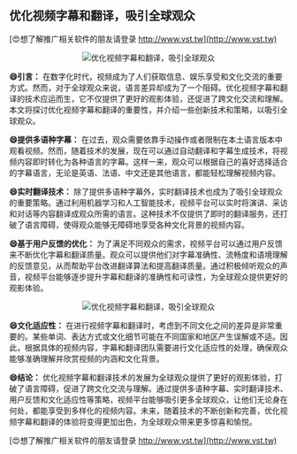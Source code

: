 ## **优化视频字幕和翻译，吸引全球观众**

[😍想了解推广相关软件的朋友请登录 http://www.vst.tw](http://www.vst.tw)

 <center><img src="https://vst.tw/MP4/tuiguang/png/4.png" alt="优化视频字幕和翻译，吸引全球观众"></center>

**😄引言：**
在数字化时代，视频成为了人们获取信息、娱乐享受和文化交流的重要方式。然而，对于全球观众来说，语言差异却成为了一个阻碍。优化视频字幕和翻译的技术应运而生，它不仅提供了更好的观影体验，还促进了跨文化交流和理解。本文将探讨优化视频字幕和翻译的重要性，并介绍一些创新技术和策略，以吸引全球观众。

**😄提供多语种字幕：**
在过去，观众需要依靠手动操作或者限制在本土语言版本中观看视频。然而，随着技术的发展，现在可以通过自动翻译和字幕生成技术，将视频内容即时转化为各种语言的字幕。这样一来，观众可以根据自己的喜好选择适合的字幕语言，无论是英语、法语、中文还是其他语言，都能轻松理解视频内容。

**😄实时翻译技术：**
除了提供多语种字幕外，实时翻译技术也成为了吸引全球观众的重要策略。通过利用机器学习和人工智能技术，视频平台可以实时将演讲、采访和对话等内容翻译成观众所需的语言。这种技术不仅提供了即时的翻译服务，还打破了语言障碍，使得观众能够无障碍地享受各种文化背景的视频内容。

**😄基于用户反馈的优化：**
为了满足不同观众的需求，视频平台可以通过用户反馈来不断优化字幕和翻译质量。观众可以提供他们对字幕准确性、流畅度和语境理解的反馈意见，从而帮助平台改进翻译算法和提高翻译质量。通过积极倾听观众的声音，视频平台能够逐步提升字幕和翻译的准确性和可读性，为全球观众提供更好的观影体验。

 <center><img src="https://vst.tw/MP4/tuiguang/png/6.png" alt="优化视频字幕和翻译，吸引全球观众"></center>

**😄文化适应性：**
在进行视频字幕和翻译时，考虑到不同文化之间的差异是非常重要的。某些单词、表达方式或文化细节可能在不同国家和地区产生误解或不适。因此，根据具体的视频内容，字幕和翻译团队需要进行文化适应性的处理，确保观众能够准确理解并欣赏视频的内涵和文化背景。

**😄结论：**
优化视频字幕和翻译技术的发展为全球观众提供了更好的观影体验，打破了语言障碍，促进了跨文化交流与理解。通过提供多语种字幕、实时翻译技术、用户反馈和文化适应性等策略，视频平台能够吸引更多全球观众，让他们无论身在何处，都能享受到多样化的视频内容。未来，随着技术的不断创新和完善，优化视频字幕和翻译的体验将变得更加出色，为全球观众带来更多惊喜和愉悦。

[😍想了解推广相关软件的朋友请登录 http://www.vst.tw](http://www.vst.tw)



